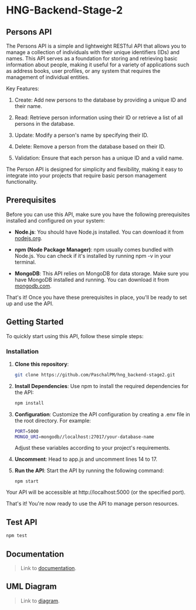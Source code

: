 # HNG-Backend-Stage-2
## Persons API
The Persons API is a simple and lightweight RESTful API that allows you to manage a collection of individuals with their unique identifiers (IDs) and names. This API serves as a foundation for storing and retrieving basic information about people, making it useful for a variety of applications such as address books, user profiles, or any system that requires the management of individual entities.

Key Features:

1. Create: Add new persons to the database by providing a unique ID and their name.

1. Read: Retrieve person information using their ID or retrieve a list of all persons in the database.

1. Update: Modify a person's name by specifying their ID.

1. Delete: Remove a person from the database based on their ID.

1. Validation: Ensure that each person has a unique ID and a valid name.

The Person API is designed for simplicity and flexibility, making it easy to integrate into your projects that require basic person management functionality.




## Prerequisites


Before you can use this API, make sure you have the following prerequisites installed and configured on your system:

- **Node.js**: You should have Node.js installed. You can download it from [nodejs.org](https://nodejs.org/en).

- **npm (Node Package Manager)**: npm usually comes bundled with Node.js. You can check if it's installed by running npm -v in your terminal.

- **MongoDB**: This API relies on MongoDB for data storage. Make sure you have MongoDB installed and running. You can download it from [mongodb.com](https://www.mongodb.com/).

That's it! Once you have these prerequisites in place, you'll be ready to set up and use the API.

## Getting Started

To quickly start using this API, follow these simple steps:

### Installation

1. **Clone this repository**:

   ```bash
   git clone https://github.com/PaschalPM/hng_backend-stage2.git
   ```
2.  **Install Dependencies**: Use npm to install the required dependencies for the API:
    ```bash
    npm install
    ```
3. **Configuration**: Customize the API configuration by creating a .env file in the root directory. For example:
    ```bash
    PORT=5000
    MONGO_URI=mongodb//localhost:27017/your-database-name
    ```
    Adjust these variables according to your project's requirements.
4.  **Uncomment**: Head to app.js and uncomment lines 14 to 17.
5.  **Run the API**: Start the API by running the following command:
    ```
    npm start
    ```
Your API will be accessible at http://localhost:5000 (or the specified port).

That's it! You're now ready to use the API to manage person resources.

## Test API
```bash
npm test
```
## Documentation
> Link to [documentation]('https://github.com/PaschalPM/hng_backend-stage2/blob/main/DOCUMENTATION.md').

## UML Diagram
> Link to [diagram]('https://excalidraw.com/#json=v0S6BiIBkwmj1jbaKrQQe,-TGlV4HKkBB7E0ScF4QJ7A').
